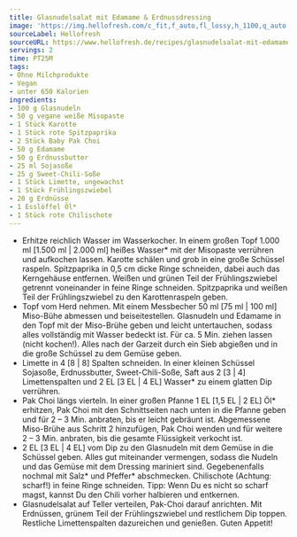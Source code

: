 ```yaml
---
title: Glasnudelsalat mit Edamame & Erdnussdressing
image: 'https://img.hellofresh.com/c_fit,f_auto,fl_lossy,h_1100,q_auto,w_2600/hellofresh_s3/image/glasnudelsalat-mit-edamame-erdnussdressing-c00a9073.jpg'
sourceLabel: Hellofresh
sourceURL: https://www.hellofresh.de/recipes/glasnudelsalat-mit-edamame-erdnussdressing-62c436b57c1f6963ea06d719
servings: 2
time: PT25M
tags:
- Ohne Milchprodukte
- Vegan
- unter 650 Kalorien
ingredients:
- 100 g Glasnudeln
- 50 g vegane weiße Misopaste
- 1 Stück Karotte
- 1 Stück rote Spitzpaprika
- 2 Stück Baby Pak Choi
- 50 g Edamame
- 50 g Erdnussbutter
- 25 ml Sojasoße
- 25 g Sweet-Chili-Soße
- 1 Stück Limette, ungewachst
- 1 Stück Frühlingszwiebel
- 20 g Erdnüsse
- 1 Esslöffel Öl*
- 1 Stück rote Chilischote
---
```


- Erhitze reichlich Wasser im Wasserkocher.  In einem großen Topf 1.000 ml [1.500 ml | 2.000 ml] heißes Wasser\* mit der Misopaste verrühren und aufkochen lassen.  Karotte schälen und grob in eine große Schüssel raspeln.  Spitzpaprika in 0,5 cm dicke Ringe schneiden, dabei auch das Kerngehäuse entfernen.  Weißen und grünen Teil der Frühlingszwiebel getrennt voneinander in feine Ringe schneiden.  Spitzpaprika und weißen Teil der Frühlingszwiebel zu den Karottenraspeln geben.
- Topf vom Herd nehmen.  Mit einem Messbecher 50 ml [75 ml | 100 ml] Miso-Bühe abmessen und beiseitestellen.  Glasnudeln und Edamame in den Topf mit der Miso-Brühe geben und leicht untertauchen, sodass alles vollständig mit Wasser bedeckt ist. Für ca. 5 Min. ziehen lassen (nicht kochen!).  Alles nach der Garzeit durch ein Sieb abgießen und in die große Schüssel zu dem Gemüse geben.
- Limette in 4 [8 | 8] Spalten schneiden.  In einer kleinen Schüssel Sojasoße, Erdnussbutter, Sweet-Chili-Soße, Saft aus 2 [3 | 4] Limettenspalten und 2 EL [3 EL | 4 EL] Wasser\* zu einem glatten Dip verrühren.
- Pak Choi längs vierteln.  In einer großen Pfanne 1 EL [1,5 EL | 2 EL] Öl\* erhitzen, Pak Choi mit den Schnittseiten nach unten in die Pfanne geben und für 2 – 3 Min. anbraten, bis er leicht gebräunt ist.  Abgemessene Miso-Brühe aus Schritt 2 hinzufügen, Pak Choi wenden und für weitere 2 – 3 Min. anbraten, bis die gesamte Flüssigkeit verkocht ist.
- 2 EL [3 EL | 4 EL] vom Dip zu den Glasnudeln mit dem Gemüse in die Schüssel geben. Alles gut miteinander vermengen, sodass die Nudeln und das Gemüse mit dem Dressing mariniert sind. Gegebenenfalls nochmal mit Salz\* und Pfeffer\* abschmecken.  Chilischote (Achtung: scharf!) in feine Ringe schneiden.  Tipp: Wenn Du es nicht so scharf magst, kannst Du den Chili vorher halbieren und entkernen.
- Glasnudelsalat auf Teller verteilen, Pak-Choi darauf anrichten.  Mit Erdnüssen, grünem Teil der Frühlingszwiebel und restlichem Dip toppen.  Restliche Limettenspalten dazureichen und genießen.  Guten Appetit!
